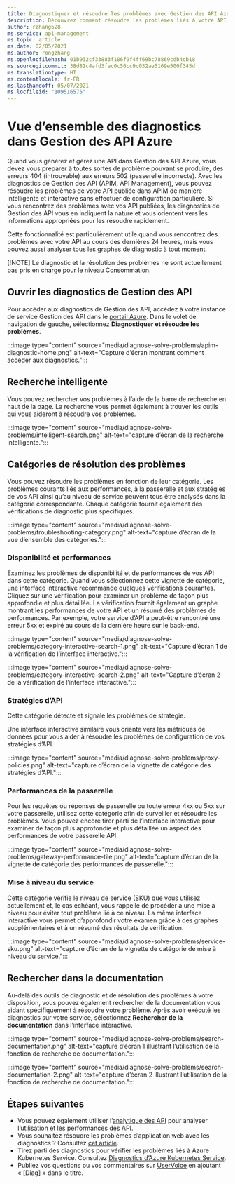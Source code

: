 ```yaml
---
title: Diagnostiquer et résoudre les problèmes avec Gestion des API Azure
description: Découvrez comment résoudre les problèmes liés à votre API dans Gestion des API Azure avec l’outil de diagnostic et de résolution des problèmes dans le portail Azure.
author: rzhang628
ms.service: api-management
ms.topic: article
ms.date: 02/05/2021
ms.author: rongzhang
ms.openlocfilehash: 01b932cf33883f186f9f4ff69bc78869cdb4cb18
ms.sourcegitcommit: 38d81c4afd3fec0c56cc9c032ae5169e500f345d
ms.translationtype: HT
ms.contentlocale: fr-FR
ms.lasthandoff: 05/07/2021
ms.locfileid: "109516575"
---
```

# <a name="azure-api-management-diagnostics-overview"></a>Vue d’ensemble des diagnostics dans Gestion des API Azure

Quand vous générez et gérez une API dans Gestion des API Azure, vous devez vous préparer à toutes sortes de problème pouvant se produire, des erreurs 404 (introuvable) aux erreurs 502 (passerelle incorrecte). Avec les diagnostics de Gestion des API (APIM, API Management), vous pouvez résoudre les problèmes de votre API publiée dans APIM de manière intelligente et interactive sans effectuer de configuration particulière. Si vous rencontrez des problèmes avec vos API publiées, les diagnostics de Gestion des API vous en indiquent la nature et vous orientent vers les informations appropriées pour les résoudre rapidement.

Cette fonctionnalité est particulièrement utile quand vous rencontrez des problèmes avec votre API au cours des dernières 24 heures, mais vous pouvez aussi analyser tous les graphes de diagnostic à tout moment.

[!NOTE] Le diagnostic et la résolution des problèmes ne sont actuellement pas pris en charge pour le niveau Consommation.

## <a name="open-api-management-diagnostics"></a>Ouvrir les diagnostics de Gestion des API

Pour accéder aux diagnostics de Gestion des API, accédez à votre instance de service Gestion des API dans le [portail Azure](https://portal.azure.com). Dans le volet de navigation de gauche, sélectionnez **Diagnostiquer et résoudre les problèmes**.

:::image type="content" source="media/diagnose-solve-problems/apim-diagnostic-home.png" alt-text="Capture d’écran montrant comment accéder aux diagnostics.":::



## <a name="intelligent-search"></a>Recherche intelligente

Vous pouvez rechercher vos problèmes à l’aide de la barre de recherche en haut de la page. La recherche vous permet également à trouver les outils qui vous aideront à résoudre vos problèmes. 

:::image type="content" source="media/diagnose-solve-problems/intelligent-search.png" alt-text="capture d’écran de la recherche intelligente.":::


## <a name="troubleshooting-categories"></a>Catégories de résolution des problèmes

Vous pouvez résoudre les problèmes en fonction de leur catégorie. Les problèmes courants liés aux performances, à la passerelle et aux stratégies de vos API ainsi qu’au niveau de service peuvent tous être analysés dans la catégorie correspondante. Chaque catégorie fournit également des vérifications de diagnostic plus spécifiques. 

:::image type="content" source="media/diagnose-solve-problems/troubleshooting-category.png" alt-text="capture d’écran de la vue d’ensemble des catégories.":::


### <a name="availability-and-performance"></a>Disponibilité et performances

Examinez les problèmes de disponibilité et de performances de vos API dans cette catégorie. Quand vous sélectionnez cette vignette de catégorie, une interface interactive recommande quelques vérifications courantes. Cliquez sur une vérification pour examiner un problème de façon plus approfondie et plus détaillée. La vérification fournit également un graphe montrant les performances de votre API et un résumé des problèmes de performances. Par exemple, votre service d’API a peut-être rencontré une erreur 5xx et expiré au cours de la dernière heure sur le back-end. 

:::image type="content" source="media/diagnose-solve-problems/category-interactive-search-1.png" alt-text="Capture d’écran 1 de la vérification de l’interface interactive.":::



:::image type="content" source="media/diagnose-solve-problems/category-interactive-search-2.png" alt-text="Capture d’écran 2 de la vérification de l’interface interactive.":::

### <a name="api-policies"></a>Stratégies d’API

Cette catégorie détecte et signale les problèmes de stratégie. 

Une interface interactive similaire vous oriente vers les métriques de données pour vous aider à résoudre les problèmes de configuration de vos stratégies d’API.

:::image type="content" source="media/diagnose-solve-problems/proxy-policies.png" alt-text="capture d’écran de la vignette de catégorie des stratégies d’API.":::

### <a name="gateway-performance"></a>Performances de la passerelle 

Pour les requêtes ou réponses de passerelle ou toute erreur 4xx ou 5xx sur votre passerelle, utilisez cette catégorie afin de surveiller et résoudre les problèmes. Vous pouvez encore tirer parti de l’interface interactive pour examiner de façon plus approfondie et plus détaillée un aspect des performances de votre passerelle API. 

:::image type="content" source="media/diagnose-solve-problems/gateway-performance-tile.png" alt-text="capture d’écran de la vignette de catégorie des performances de passerelle.":::

### <a name="service-upgrade"></a>Mise à niveau du service

Cette catégorie vérifie le niveau de service (SKU) que vous utilisez actuellement et, le cas échéant, vous rappelle de procéder à une mise à niveau pour éviter tout problème lié à ce niveau. La même interface interactive vous permet d’approfondir votre examen grâce à des graphes supplémentaires et à un résumé des résultats de vérification. 

:::image type="content" source="media/diagnose-solve-problems/service-sku.png" alt-text="capture d’écran de la vignette de catégorie de mise à niveau du service.":::

## <a name="search-documentation"></a>Rechercher dans la documentation

Au-delà des outils de diagnostic et de résolution des problèmes à votre disposition, vous pouvez également rechercher de la documentation vous aidant spécifiquement à résoudre votre problème. Après avoir exécuté les diagnostics sur votre service, sélectionnez **Rechercher de la documentation** dans l’interface interactive. 

 :::image type="content" source="media/diagnose-solve-problems/search-documentation.png" alt-text="capture d’écran 1 illustrant l’utilisation de la fonction de recherche de documentation.":::


 :::image type="content" source="media/diagnose-solve-problems/search-documentation-2.png" alt-text="capture d’écran 2 illustrant l’utilisation de la fonction de recherche de documentation.":::


## <a name="next-steps"></a>Étapes suivantes

* Vous pouvez également utiliser l’[analytique des API](howto-use-analytics.md) pour analyser l’utilisation et les performances des API. 
* Vous souhaitez résoudre les problèmes d’application web avec les diagnostics ? Consultez [cet article](../app-service/overview-diagnostics.md).
* Tirez parti des diagnostics pour vérifier les problèmes liés à Azure Kubernetes Service. Consultez [Diagnostics d’Azure Kubernetes Service](../aks/concepts-diagnostics.md).
* Publiez vos questions ou vos commentaires sur [UserVoice](https://feedback.azure.com/forums/248703-api-management) en ajoutant « [Diag] » dans le titre.
